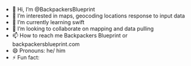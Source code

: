 - 👋 Hi, I’m @BackpackersBlueprint
- 👀 I’m interested in maps, geocoding locations response to input data
- 🌱 I’m currently learning swift
- 💞️ I’m looking to collaborate on mapping and data pulling
- 📫 How to reach me Backpackers Blueprint or backpackersblueprint.com
- 😄 Pronouns: he/ him
- ⚡ Fun fact: 

<!---
BackpackersBlueprint/BackpackersBlueprint is a ✨ special ✨ repository because its `README.md` (this file) appears on your GitHub profile.
You can click the Preview link to take a look at your changes.
--->
